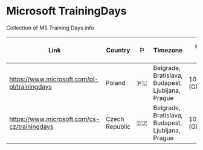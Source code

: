 # Microsoft TrainingDays
Collection of MS Training Days info

Link | Country | ⚐ | Timezone | Common time | Relative time in Sydney |
---- | ---- | ---- | ---- | ---- | ---- |
https://www.microsoft.com/pl-pl/trainingdays | Poland | 🇵🇱 | Belgrade, Bratislava, Budapest, Ljubljana, Prague | 10:00 AM (GMT+02:00) | 6:00 PM
https://www.microsoft.com/cs-cz/trainingdays | Czech Republic | 🇨🇿 | Belgrade, Bratislava, Budapest, Ljubljana, Prague | 10:00 AM (GMT+02:00) | 6:00 PM


